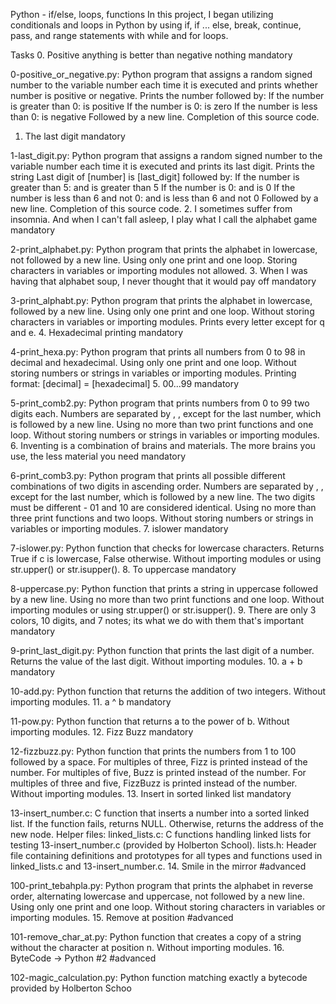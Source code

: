 Python - if/else, loops, functions
In this project, I began utilizing conditionals and loops in Python by using if, if ... else, break, continue, pass, and range statements with while and for loops.

Tasks
0. Positive anything is better than negative nothing mandatory

0-positive_or_negative.py: Python program that assigns a random signed number to the variable number each time it is executed and prints whether number is positive or negative.
Prints the number followed by:
If the number is greater than 0: is positive
If the number is 0: is zero
If the number is less than 0: is negative
Followed by a new line.
Completion of this source code.
1. The last digit mandatory

1-last_digit.py: Python program that assigns a random signed number to the variable number each time it is executed and prints its last digit.
Prints the string Last digit of [number] is [last_digit] followed by:
If the number is greater than 5: and is greater than 5
If the number is 0: and is 0
If the number is less than 6 and not 0: and is less than 6 and not 0
Followed by a new line.
Completion of this source code.
2. I sometimes suffer from insomnia. And when I can't fall asleep, I play what I call the alphabet game mandatory

2-print_alphabet.py: Python program that prints the alphabet in lowercase, not followed by a new line.
Using only one print and one loop.
Storing characters in variables or importing modules not allowed.
3. When I was having that alphabet soup, I never thought that it would pay off mandatory

3-print_alphabt.py: Python program that prints the alphabet in lowercase, followed by a new line.
Using only one print and one loop.
Without storing characters in variables or importing modules.
Prints every letter except for q and e.
4. Hexadecimal printing mandatory

4-print_hexa.py: Python program that prints all numbers from 0 to 98 in decimal and hexadecimal.
Using only one print and one loop.
Without storing numbers or strings in variables or importing modules.
Printing format: [decimal] = [hexadecimal]
5. 00...99 mandatory

5-print_comb2.py: Python program that prints numbers from 0 to 99 two digits each.
Numbers are separated by , , except for the last number, which is followed by a new line.
Using no more than two print functions and one loop.
Without storing numbers or strings in variables or importing modules.
6. Inventing is a combination of brains and materials. The more brains you use, the less material you need mandatory

6-print_comb3.py: Python program that prints all possible different combinations of two digits in ascending order.
Numbers are separated by , , except for the last number, which is followed by a new line.
The two digits must be different - 01 and 10 are considered identical.
Using no more than three print functions and two loops.
Without storing numbers or strings in variables or importing modules.
7. islower mandatory

7-islower.py: Python function that checks for lowercase characters.
Returns True if c is lowercase, False otherwise.
Without importing modules or using str.upper() or str.isupper().
8. To uppercase mandatory

8-uppercase.py: Python function that prints a string in uppercase followed by a new line.
Using no more than two print functions and one loop.
Without importing modules or using str.upper() or str.isupper().
9. There are only 3 colors, 10 digits, and 7 notes; its what we do with them that's important mandatory

9-print_last_digit.py: Python function that prints the last digit of a number.
Returns the value of the last digit.
Without importing modules.
10. a + b mandatory

10-add.py: Python function that returns the addition of two integers.
Without importing modules.
11. a ^ b mandatory

11-pow.py: Python function that returns a to the power of b.
Without importing modules.
12. Fizz Buzz mandatory

12-fizzbuzz.py: Python function that prints the numbers from 1 to 100 followed by a space.
For multiples of three, Fizz is printed instead of the number.
For multiples of five, Buzz is printed instead of the number.
For multiples of three and five, FizzBuzz is printed instead of the number.
Without importing modules.
13. Insert in sorted linked list mandatory

13-insert_number.c: C function that inserts a number into a sorted linked list.
If the function fails, returns NULL.
Otherwise, returns the address of the new node.
Helper files:
linked_lists.c: C functions handling linked lists for testing 13-insert_number.c (provided by Holberton School).
lists.h: Header file containing definitions and prototypes for all types and functions used in linked_lists.c and 13-insert_number.c.
14. Smile in the mirror #advanced

100-print_tebahpla.py: Python program that prints the alphabet in reverse order, alternating lowercase and uppercase, not followed by a new line.
Using only one print and one loop.
Without storing characters in variables or importing modules.
15. Remove at position #advanced

101-remove_char_at.py: Python function that creates a copy of a string without the character at position n.
Without importing modules.
16. ByteCode -> Python #2 #advanced

102-magic_calculation.py: Python function matching exactly a bytecode provided by Holberton Schoo
